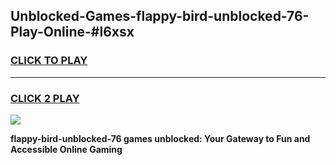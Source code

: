
## Unblocked-Games-flappy-bird-unblocked-76-Play-Online-#l6xsx
<h3>
<a href="https://premium.freeplayer.one?title=flappy-bird-unblocked-76&ref=24F">CLICK TO PLAY</a></h3>
<hr>

<h3>
<a href="https://premium.freeplayer.one?title=flappy-bird-unblocked-76&ref=24F">CLICK 2 PLAY</a>
  
</h3>

<a href="https://premium.freeplayer.one?title=flappy-bird-unblocked-76&ref=24F/"><img src="https://clearcache.store/games.png"></a>


**flappy-bird-unblocked-76 games unblocked: Your Gateway to Fun and Accessible Online Gaming**
